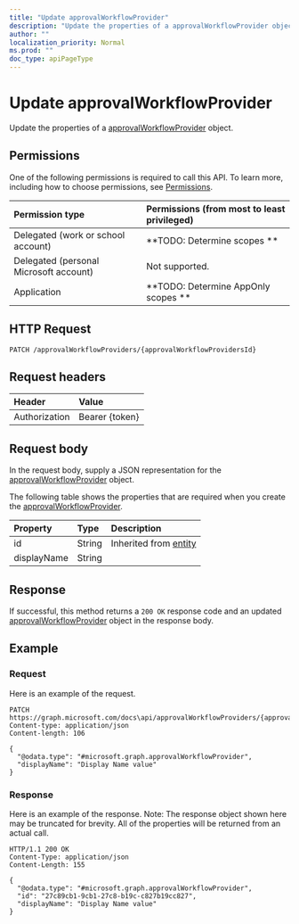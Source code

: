 ```yaml
---
title: "Update approvalWorkflowProvider"
description: "Update the properties of a approvalWorkflowProvider object."
author: ""
localization_priority: Normal
ms.prod: ""
doc_type: apiPageType
---
```


# Update approvalWorkflowProvider

Update the properties of a [approvalWorkflowProvider](../resources/approvalworkflowprovider.md) object.

## Permissions
One of the following permissions is required to call this API. To learn more, including how to choose permissions, see [Permissions](/concepts/permissions-reference.md).

|Permission type|Permissions (from most to least privileged)|
|:---|:---|
|Delegated (work or school account)|**TODO: Determine scopes **|
|Delegated (personal Microsoft account)|Not supported.|
|Application|**TODO: Determine AppOnly scopes **|

## HTTP Request
<!-- {
  "blockType": "ignored"
}
-->
``` http
PATCH /approvalWorkflowProviders/{approvalWorkflowProvidersId}
```

## Request headers
|Header|Value|
|:---|:---|
|Authorization|Bearer {token}|

## Request body
In the request body, supply a JSON representation for the [approvalWorkflowProvider](../resources/approvalWorkflowProvider.md) object.

The following table shows the properties that are required when you create the [approvalWorkflowProvider](../resources/approvalworkflowprovider.md).

|Property|Type|Description|
|:---|:---|:---|
|id|String| Inherited from [entity](../resources/entity.md)|
|displayName|String||



## Response
If successful, this method returns a `200 OK` response code and an updated [approvalWorkflowProvider](../resources/approvalworkflowprovider.md) object in the response body.

## Example

### Request
Here is an example of the request.
<!-- {
  "blockType": "request",
  "name": "update_approvalworkflowprovider"
}
-->
``` http
PATCH https://graph.microsoft.com/docs\api/approvalWorkflowProviders/{approvalWorkflowProvidersId}
Content-type: application/json
Content-length: 106

{
  "@odata.type": "#microsoft.graph.approvalWorkflowProvider",
  "displayName": "Display Name value"
}
```

### Response
Here is an example of the response. Note: The response object shown here may be truncated for brevity. All of the properties will be returned from an actual call.
<!-- {
  "blockType": "response",
  "truncated": true
}
-->
``` http
HTTP/1.1 200 OK
Content-Type: application/json
Content-Length: 155

{
  "@odata.type": "#microsoft.graph.approvalWorkflowProvider",
  "id": "27c89cb1-9cb1-27c8-b19c-c827b19cc827",
  "displayName": "Display Name value"
}
```

